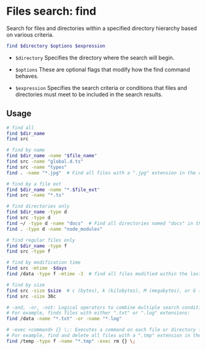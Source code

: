 # Files search: find

Search for files and directories within a specified directory hierarchy based on various criteria.

```bash
find $directory $options $expression
```

- `$directory` Specifies the directory where the search will begin.

- `$options` These are optional flags that modify how the find command behaves.

- `$expression` Specifies the search criteria or conditions that files and directories must meet to be included in the search results.

## Usage

```bash
# find all
find $dir_name
find src

# find by name
find $dir_name -name "$file_name"
find src -name "global.d.ts"
find src -name "types"
find . -name "*.jpg"  # Find all files with a ".jpg" extension in the current directory and its subdirectories

# find by a file ext
find $dir_name -name "*.$file_ext"
find src -name "*.ts"

# find directories only
find $dir_name -type d
find src -type d
find ~/ -type d -name "docs"  # Find all directories named "docs" in the home directory
find . -type d -name "node_modules"

# find regular files only
find $dir_name -type f
find src -type f

# find by modification time
find src -mtime -$days
find /data -type f -mtime -3  # find all files modified within the last 3 days in the "/data" directory

# find by size
find src -size $size  # c (bytes), k (kilobytes), M (megabytes), or G (gigabytes)
find src -size 30c

# -and, -or, -not: Logical operators to combine multiple search conditions.
# For example, finds files with either ".txt" or ".log" extensions:
find /data -name "*.txt" -or -name "*.log"

# -exec <command> {} \;: Executes a command on each file or directory found. You can use {} as a placeholder for the found item.
# For example, find and delete all files with a ".tmp" extension in the "/temp" directory:
find /temp -type f -name "*.tmp" -exec rm {} \;
```
